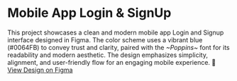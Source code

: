 # Mobile App Login & SignUp #

This project showcases a clean and modern mobile app Login and Signup interface designed in Figma. The color scheme uses a vibrant blue (#0064FB) to convey trust and clarity, paired with the *~Poppins~* font for its readability and modern aesthetic. The design emphasizes simplicity, alignment, and user-friendly flow for an engaging mobile experience.
🔗 [View Design on Figma](https://www.figma.com/design/jSMNktLSitWfgPQLnzgyrq/Jayan_UI_UX-1-?node-id=9-34&t=UQHIj8QV5zJZjpIx-1)

